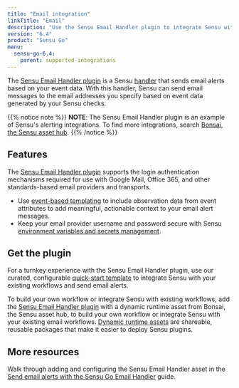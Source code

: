 ```yaml
---
title: "Email integration"
linkTitle: "Email"
description: "Use the Sensu Email Handler plugin to integrate Sensu with your existing alerting workflows. Read about the features of Sensu's Email integration and learn how to get the plugin."
version: "6.4"
product: "Sensu Go"
menu: 
  sensu-go-6.4:
    parent: supported-integrations
---
```


The [Sensu Email Handler plugin][4] is a Sensu [handler][1] that sends email alerts based on your event data.
With this handler, Sensu can send email messages to the email addresses you specify based on event data generated by your Sensu checks.

{{% notice note %}}
**NOTE**: The Sensu Email Handler plugin is an example of Sensu's alerting integrations.
To find more integrations, search [Bonsai, the Sensu asset hub](https://bonsai.sensu.io/).
{{% /notice %}}

## Features

The [Sensu Email Handler plugin][4] supports the login authentication mechanisms required for use with Google Mail, Office 365, and other standards-based email providers and transports.

- Use [event-based templating][2] to include observation data from event attributes to add meaningful, actionable context to your email alert messages.
- Keep your email provider username and password secure with Sensu [environment variables and secrets management][7].

## Get the plugin

For a turnkey experience with the Sensu Email Handler plugin, use our curated, configurable [quick-start template][8] to integrate Sensu with your existing workflows and send email alerts.

To build your own workflow or integrate Sensu with existing workflows, add the [Sensu Email Handler plugin][4] with a dynamic runtime asset from Bonsai, the Sensu asset hub, to build your own workflow or integrate Sensu with your existing email workflows.
[Dynamic runtime assets][5] are shareable, reusable packages that make it easier to deploy Sensu plugins.

## More resources

Walk through adding and configuring the Sensu Email Handler asset in the [Send email alerts with the Sensu Go Email Handler][3] guide.


[1]: ../../../observability-pipeline/observe-process/handlers/
[2]: ../../../observability-pipeline/observe-process/handler-templates/
[3]: ../../../observability-pipeline/observe-process/send-email-alerts/
[4]: https://bonsai.sensu.io/assets/sensu/sensu-email-handler
[5]: ../../assets/
[7]: ../../../operations/manage-secrets/
[8]: https://github.com/sensu/catalog/blob/main/pipelines/alert/email.yaml

